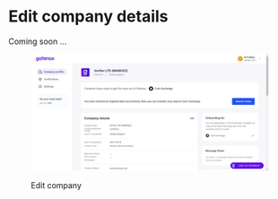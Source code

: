 # Edit company details

Coming soon ...

<figure><img src="../../../.gitbook/assets/edit_company.png" alt=""><figcaption><p>Edit company</p></figcaption></figure>

